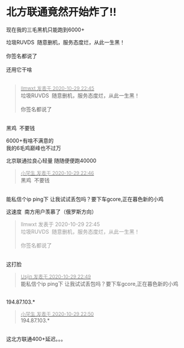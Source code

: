# 北方联通竟然开始炸了!!


现在我的三毛黑机只能跑到6000+<img id="aimg_D16eO" onclick="zoom(this, this.src, 0, 0, 0)" class="zoom" src="https://cdn.jsdelivr.net/gh/hishis/forum-master/public/images/patch.gif" onmouseover="img_onmouseoverfunc(this)" onload="thumbImg(this)" border="0" alt="" />

垃圾RUVDS&nbsp;&nbsp;随意删机，服务态度烂，从此一生黑！<br />
<br />
你签名都说了<br />
<br />
还用它干啥<br />
<br />
<img src="static/image/smiley/default/lol.gif" smilieid="12" border="0" alt="" /><img src="static/image/smiley/default/lol.gif" smilieid="12" border="0" alt="" /><img src="static/image/smiley/default/lol.gif" smilieid="12" border="0" alt="" />

<div class="quote"><blockquote><font size="2"><a href="https://www.hostloc.com/forum.php?mod=redirect&amp;goto=findpost&amp;pid=9372333&amp;ptid=760022" target="_blank"><font color="#999999">llmwxt 发表于 2020-10-29 22:45</font></a></font><br />
垃圾RUVDS&nbsp;&nbsp;随意删机，服务态度烂，从此一生黑！<br />
<br />
你签名都说了</blockquote></div><br />
黑鸡&nbsp;&nbsp;不要钱<img src="static/image/smiley/default/lol.gif" smilieid="12" border="0" alt="" /><img id="aimg_ujVkK" onclick="zoom(this, this.src, 0, 0, 0)" class="zoom" src="https://cdn.jsdelivr.net/gh/hishis/forum-master/public/images/patch.gif" onmouseover="img_onmouseoverfunc(this)" onload="thumbImg(this)" border="0" alt="" />

6000+有啥不满意的<br />
我的6毛鸡巅峰也不过万<img src="static/image/smiley/default/lol.gif" smilieid="12" border="0" alt="" />

北京联通拉良心轻量 随随便便跑40000

<div class="quote"><blockquote><font size="2"><a href="https://www.hostloc.com/forum.php?mod=redirect&amp;goto=findpost&amp;pid=9372341&amp;ptid=760022" target="_blank"><font color="#999999">小学生 发表于 2020-10-29 22:46</font></a></font><br />
黑鸡&nbsp;&nbsp;不要钱</blockquote></div><br />
能私信个ip ping下 让我试试丢包吗？要下车gcore,正在暮色新的小鸡

这速度&nbsp;&nbsp;南方用户羡慕了（俄罗斯方向）<img id="aimg_c284y" onclick="zoom(this, this.src, 0, 0, 0)" class="zoom" src="https://cdn.jsdelivr.net/gh/hishis/forum-master/public/images/patch.gif" onmouseover="img_onmouseoverfunc(this)" onload="thumbImg(this)" border="0" alt="" />

<div class="quote"><blockquote><font color="#999999">llmwxt 发表于 2020-10-29 22:45</font><br />
<font color="#999999">垃圾RUVDS&nbsp;&nbsp;随意删机，服务态度烂，从此一生黑！<br />
<br />
你签名都说了<br />
</font></blockquote></div><br />
这打脸

<div class="quote"><blockquote><font size="2"><a href="https://www.hostloc.com/forum.php?mod=redirect&amp;goto=findpost&amp;pid=9372373&amp;ptid=760022" target="_blank"><font color="#999999">Usjin 发表于 2020-10-29 22:49</font></a></font><br />
能私信个ip ping下 让我试试丢包吗？要下车gcore,正在暮色新的小鸡</blockquote></div><br />
194.87.103.*<img id="aimg_WQk9O" onclick="zoom(this, this.src, 0, 0, 0)" class="zoom" src="https://cdn.jsdelivr.net/gh/hishis/forum-master/public/images/patch.gif" onmouseover="img_onmouseoverfunc(this)" onload="thumbImg(this)" border="0" alt="" />

<div class="quote"><blockquote><font size="2"><a href="https://www.hostloc.com/forum.php?mod=redirect&amp;goto=findpost&amp;pid=9372388&amp;ptid=760022" target="_blank"><font color="#999999">小学生 发表于 2020-10-29 22:50</font></a></font><br />
194.87.103.*</blockquote></div><br />
这北方联通400+延迟。。。
